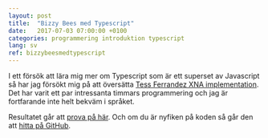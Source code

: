 ```yaml
---
layout: post
title:  "Bizzy Bees med Typescript"
date:   2017-07-03 07:00:00 +0100
categories: programmering introduktion typescript
lang: sv
ref: bizzybeesmedtypescript
---
```

I ett försök att lära mig mer om Typescript som är ett superset av Javascript så har jag försökt mig på att översätta [Tess Ferrandez XNA implementation]. Det har varit ett par intressanta timmars programmering och jag är fortfarande inte helt bekväm i språket.

Resultatet går att [prova på här]. Och om du är nyfiken på koden så går den att [hitta på GitHub].

<div>
<script src="../pages/bizzybees/js/phaser.js"></script>
<script src="../pages/bizzybees/js/game.js"></script>
<div id="content"></div>
</div>

[Tess Ferrandez XNA implementation]: https://blogs.msdn.microsoft.com/tess/2012/03/02/xna-for-windows-phone-walkthroughcreating-the-bizzy-bees-game/
[prova på här]: http://programmeramera.se/pages/bizzybees/index.html
[hitta på GitHub]: https://github.com/programmeramera/BizzyBeesTS/
